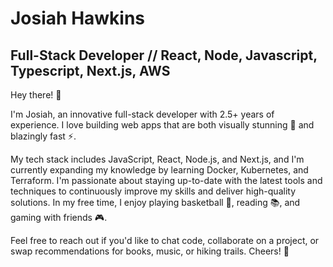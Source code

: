 # Josiah Hawkins
## Full-Stack Developer // React, Node, Javascript, Typescript, Next.js, AWS

Hey there! 👋 

I'm Josiah, an innovative full-stack developer with 2.5+ years of experience. I love building web apps that are both visually stunning 🎨 and blazingly fast ⚡️.

My tech stack includes JavaScript, React, Node.js, and Next.js, and I'm currently expanding my knowledge by learning Docker, Kubernetes, and Terraform. I'm passionate about staying up-to-date with the latest tools and techniques to continuously improve my skills and deliver high-quality solutions. In my free time, I enjoy playing basketball 🏀, reading 📚, and gaming with friends 🎮.

Feel free to reach out if you'd like to chat code, collaborate on a project, or swap recommendations for books, music, or hiking trails. Cheers! 🍻
